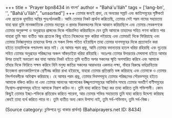 +++
title = 'Prayer bpn8434 in বাংলা'
author = "Bahá'u'lláh"
tags = ['lang-bn', '', "Bahá'u'lláh", "unsorted"]
+++
তোমার জন্যই প্রভা, হে অনন্তের সম্রাট এবং জাতিসমূহের সৃষ্টিকর্তা এবং প্রত্যেক ধূমায়িত অস্থির পুনঃগঠনকারী। আমি তোমার নিকট প্রার্থনা করিতেছি, তোমার সেই পরম নামের সহায়তায় যাহা দ্বারা তুমি মানবজাতিকে তোমার মহত্ত্বের ও প্রভার দিকমন্ডলের দিকে আহ্বান করিয়াছিলে এবং তোমার সেবকগণকে  তোমার অনুকম্পা ও অনুগ্রহের প্রাঙ্গনের দিকে পরিচালিত করিয়াছিলে  যেন তুমি আমাকে তাহাদের সহিত গণনা করিতে পার যাহারা তুমি স্বয়ং ব্যতীত আর প্রত্যেক কিছু হইতে নিজেদের মুক্ত করিয়া লইয়াছে এবং তোমারই দিকে ফিরিয়াছে এবং তোমার নির্বন্ধানুসারে তাহাদের উপর যে সকল বিপদ পতিত হইয়াছিল তাহা তোমার দানসমূহের দিকে প্রত্যাবর্তন করা হইতে তাহাদিগকে পশ্চাদপদ করে নাই।
	হে আমার পরম প্রভু, আমি তোমার বদান্যতার হাতল ধরিয়া রহিয়াছি এবং দৃঢ়তার সহিত তোমার অনুগ্রহের পরিচ্ছদের অঞ্চল আঁকড়াইয়া ধরিয়া রহিয়াছি। অতঃপর তোমার উদারতার মেঘমালা হইতে আমার উপর তাহাই অবতরণ কর যাহা আমার নিকট হইতে তুমি ব্যতীত অপর সকলের স্মৃতি অপসারিত করিবে এবং আমাকে তাঁহার দিকে ফিরিতে সক্ষম করিবে যিনি মনুষ্য জাতির সকলের আরাধনার একমাত্র লক্ষ্য, যাঁহার বিরুদ্ধে ধর্মদ্রোহিতার উত্তেজনা প্রদানকারিগণকে শ্রেণীবদ্ধ করিয়া রাখা হইয়াছে, যাহারা তোমার প্রতিশ্রুতি ভঙ্গ করিয়াছে এবং তোমাকে ও তোমার নিদর্শনাবলীকে অবিশ্বাস করিয়াছে।
	হে আমার পরম প্রভু, তোমার দিবসসমূহে তোমার পরিচ্ছদের সৌরভসমূহ হইতে আমাকে বঞ্চিত করিও না এবং তোমার আননের আলোকের উজ্জ্বলতাসমূহের আবির্ভাব সময়ে তোমার অবতীর্ণ বাণীসমূহের নিঃশ্বাস-প্রশ্বাসসমূহ হইতে আমাকে নিরাশ করিও না। তুমি যাহা করিতে ইচ্ছা কর তাহা করিতে তুমি শক্তিশালী। কোন কিছুই তোমার ইচ্ছা-শক্তিকে প্রতিরোধ করিতে পারেনা, আর তোমার শক্তির সহায়তায় তুমি যাহা করিতে উদ্দেশ্য করিয়াছ কেহই তাহা ব্যর্থ করিতে পারে না।
	তুমি ব্যতীত অন্য কোন উপাস্য নাই, তুমি সর্ব-শক্তিমান, তুমি সর্ব-বিজ্ঞ।

(Source category: চুক্তিপত্রে দৃঢ় থাকার প্রার্থনা)
(Bahaiprayers.net ID: 8434)
